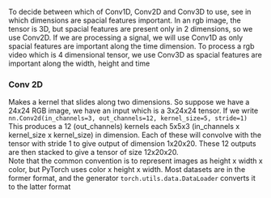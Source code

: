 To decide between which of Conv1D, Conv2D and Conv3D to use, see in which dimensions are spacial features important. In an rgb image, the tensor is 3D, but spacial features are present only in 2 dimensions, so we use Conv2D. If we are processing a signal, we will use Conv1D as only spacial features are important along the time dimension. To process a rgb video which is 4 dimensional tensor, we use Conv3D as spacial features are important along the width, height and time
### Conv 2D
Makes a kernel that slides along two dimensions. So suppose we have a 24x24 RGB image, we have an
input which is a 3x24x24 tensor. If we write 
```nn.Conv2d(in_channels=3, out_channels=12, kernel_size=5, stride=1)```
This produces a 12 (out_channels) kernels each 5x5x3 (in_channels x kernel_size x kernel_size) in
dimension. Each of these will convolve with the tensor with stride 1 to give output of dimension 1x20x20. 
These 12 outputs are then stacked to give a tensor of size 12x20x20.
<br>
Note that the common convention is to represent images as height x width x color, but PyTorch uses color x height x width. Most datasets are in the former format, and the generator ```torch.utils.data.DataLoader``` converts it to the latter format
